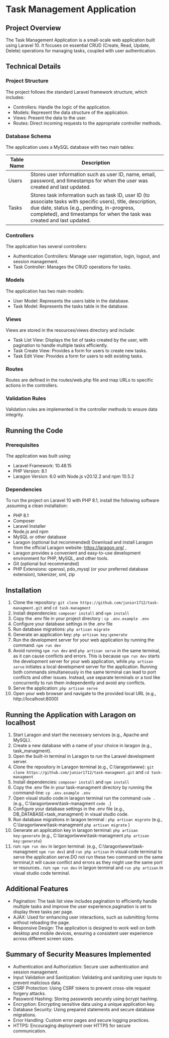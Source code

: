 # Task Management Application

## Project Overview

The Task Management Application is a small-scale web application built using Laravel 10. It focuses on essential CRUD (Create, Read, Update, Delete) operations for managing tasks, coupled with user authentication.

## Technical Details

### Project Structure

The project follows the standard Laravel framework structure, which includes:

* Controllers: Handle the logic of the application.
* Models: Represent the data structure of the application.
* Views: Present the data to the user.
* Routes: Direct incoming requests to the appropriate controller methods.

### Database Schema

The application uses a MySQL database with two main tables:

| Table Name | Description |
| --- | --- |
| Users | Stores user information such as user ID, name, email, password, and timestamps for when the user was created and last updated. |
| Tasks | Stores task information such as task ID, user ID (to associate tasks with specific users), title, description, due date, status (e.g., pending, in-progress, completed), and timestamps for when the task was created and last updated. |

### Controllers

The application has several controllers:

* Authentication Controllers: Manage user registration, login, logout, and session management.
* Task Controller: Manages the CRUD operations for tasks.

### Models

The application has two main models:

* User Model: Represents the users table in the database.
* Task Model: Represents the tasks table in the database.

### Views

Views are stored in the resources/views directory and include:

* Task List View: Displays the list of tasks created by the user, with pagination to handle multiple tasks efficiently.
* Task Create View: Provides a form for users to create new tasks.
* Task Edit View: Provides a form for users to edit existing tasks.

### Routes

Routes are defined in the routes/web.php file and map URLs to specific actions in the controllers.

### Validation Rules

Validation rules are implemented in the controller methods to ensure data integrity.

## Running the Code

### Prerequisites

The application was built using:

* Laravel Framework: 10.48.15
* PHP Version: 8.1
* Laragon Version: 6.0 with Node.js v20.12.2 and npm 10.5.2


### Dependencies

To run the project on Laravel 10 with PHP 8.1, install the following software ,assuming a clean installation:

* PHP 8.1
* Composer
* Laravel Installer
* Node.js and npm 
* MySQL or other database
* Laragon (optional but recommended) Download and install Laragon from the official Laragon website: https://laragon.org/ ,
* Laragon provides a convenient and easy-to-use development environment for PHP, MySQL, and other tools. 
* Git (optional but recommended)
* PHP Extensions: openssl, pdo_mysql (or your preferred database extension), tokenizer, xml, zip

## Installation

1. Clone the repository: `git clone https://github.com/junior1712/task-managment.git` and `cd task-managment`
2. Install dependencies: `composer install` and `npm install`
3. Copy the .env file in your project directory : `cp .env.example .env`
4. Configure your database settings in the .env file 
5. Run database migrations: `php artisan migrate`
6. Generate an application key: `php artisan key:generate`
7. Run the development server for your web application by running the command: `npm run dev`
8. Avoid running `npm run dev` and `php artisan serve` in the same terminal, as it can cause conflicts and errors. This is because `npm run dev` starts the development server for your web application, while `php artisan serve` initiates a local development server for the application. Running both commands simultaneously in the same terminal can lead to port conflicts and other issues. Instead, use separate terminals or a tool like concurrently to run them independently and avoid any conflicts.
10. Serve the application: `php artisan serve` 
11. Open your web browser and navigate to the provided local URL (e.g., http://localhost:8000)


## Running the Application with Laragon on localhost

1. Start Laragon and start the necessary services (e.g., Apache and MySQL).
2. Create a new database with a name of your choice in laragon (e.g., task_managment).
3. Open the built-in terminal in Laragon to run the Laravel development server.
4. Clone the repository in Laragon terminal (e.g., C:\laragon\www): `git clone https://github.com/junior1712/task-managment.git` and `cd task-managment`
5. Install dependencies: `composer install` and `npm install`
6. Copy the .env file in your task-managment directory by running the command-line: `cp .env.example .env`
7. Open visual studio code:in laragon terminal run the command `code .` (e.g., C:\laragon\www\task-managment `code .`)
8. Configure your database settings in the .env file (e.g., DB_DATABASE=task_managment) in visual studio code.
9. Run database migrations in laragon terminal : `php artisan migrate`  (e.g., C:\laragon\www\task-managment `php artisan migrate` )
10. Generate an application key in laragon terminal: `php artisan key:generate` (e.g., C:\laragon\www\task-managment `php artisan key:generate`)
11.  run: `npm run dev` in largon terminal: (e.g., C:\laragon\www\task-managment `npm run dev`) and `run php artisan` in visual code terminal to serve the application serve.DO not run these two command on the same terminal,it will cause conflict and errors as they might use the same port or resources.. run: `npm run dev` in largon terminal and `run php artisan` in visual studio  code terminal.


## Additional Features

* Pagination: The task list view includes pagination to efficiently handle multiple tasks and improve the user experience.pagination is set to display three tasks per page.
* AJAX: Used for enhancing user interactions, such as submitting forms without reloading the page.
* Responsive Design: The application is designed to work well on both desktop and mobile devices, ensuring a consistent user experience across different screen sizes.

## Summary of Security Measures Implemented

* Authentication and Authorization: Secure user authentication and session management.
* Input Validation and Sanitization: Validating and sanitizing user inputs to prevent malicious data.
* CSRF Protection: Using CSRF tokens to prevent cross-site request forgery attacks.
* Password Hashing: Storing passwords securely using bcrypt hashing.
* Encryption: Encrypting sensitive data using a unique application key.
* Database Security: Using prepared statements and secure database migrations.
* Error Handling: Custom error pages and secure logging practices.
* HTTPS: Encouraging deployment over HTTPS for secure communication.


